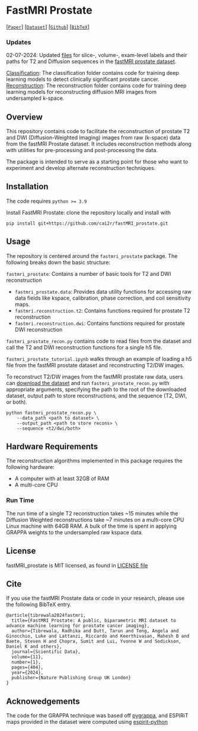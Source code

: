 # FastMRI Prostate

[[`Paper`](https://www.nature.com/articles/s41597-024-03252-w)] [[`Dataset`](https://fastmri.med.nyu.edu/)] [[`Github`](https://github.com/cai2r/fastMRI_prostate)] [[`BibTeX`](#cite)]

### Updates
02-07-2024: Updated [files](https://github.com/cai2r/fastMRI_prostate/pull/11) for slice-, volume-, exam-level labels and their paths for T2 and Diffusion sequences in the [fastMRI prostate dataset](https://fastmri.med.nyu.edu/).

[Classification](https://github.com/cai2r/fastMRI_prostate/tree/main/fastmri_prostate_classification): The classification folder contains code for training deep learning models to detect clinically significant prostate cancer.
[Reconstruction](https://github.com/cai2r/fastMRI_prostate/tree/main/DL_reconstruction): The reconstruction folder contains code for training deep learning models for reconstructing diffusion MRI images from undersampled k-space.

## Overview

This repository contains code to facilitate the reconstruction of prostate T2 and DWI (Diffusion-Weighted Imaging) images from raw (k-space) data from the fastMRI Prostate dataset. It includes reconstruction methods along with utilities for pre-processing and post-processing the data. 

The package is intended to serve as a starting point for those who want to experiment and develop alternate reconstruction techniques. 

## Installation

The code requires `python >= 3.9`

Install FastMRI Prostate: clone the repository locally and install with

```
pip install git+https://github.com/cai2r/fastMRI_prostate.git
```

## Usage
The repository is centered around the ```fastmri_prostate``` package. The following breaks down the basic structure:

```fastmri_prostate```: Contains a number of basic tools for T2 and DWI reconstruction
 - ```fastmri_prostate.data```: Provides data utility functions for accessing raw data fields like kspace, calibration, phase correction, and coil sensitivity maps.
 - ```fastmri.reconstruction.t2```: Contains functions required for prostate T2 reconstruction
 - ```fastmri.reconstruction.dwi```: Contains functions required for prostate DWI reconstruction

```fastmri_prostate_recon.py``` contains code to read files from the dataset and call the T2 and DWI reconstruction functions for a single h5 file. 

```fastmri_prostate_tutorial.ipynb``` walks through an example of loading a h5 file from the fastMRI prostate dataset and reconstructing T2/DW images.

To reconstruct T2/DW images from the fastMRI prostate raw data, users can [download the dataset](https://fastmri.med.nyu.edu/) and run ```fastmri_prostate_recon.py``` with appropriate arguments, specifying the path to the root of the downloaded dataset, output path to store reconstructions, and the sequence (T2, DWI, or both).
```
python fastmri_prostate_recon.py \  
    --data_path <path to dataset> \  
    --output_path <path to store recons> \  
    --sequence <t2/dwi/both>
```

## Hardware Requirements
The reconstruction algorithms implemented in this package requires the following hardware:
- A computer with at least 32GB of RAM
- A multi-core CPU

### Run Time
The run time of a single T2 reconstruction takes ~15 minutes while the Diffusion Weighted reconstructions take ~7 minutes on a multi-core CPU Linux machine with 64GB RAM. A bulk of the time is spent in applying GRAPPA weights to the undersampled raw kspace data.

## License
fastMRI_prostate is MIT licensed, as found in [LICENSE file](https://github.com/cai2r/fastMRI_prostate/blob/main/LICENSE)

## Cite
If you use the fastMRI Prostate data or code in your research, please use the following BibTeX entry.

```
@article{tibrewala2024fastmri,
  title={FastMRI Prostate: A public, biparametric MRI dataset to advance machine learning for prostate cancer imaging},
  author={Tibrewala, Radhika and Dutt, Tarun and Tong, Angela and Ginocchio, Luke and Lattanzi, Riccardo and Keerthivasan, Mahesh B and Baete, Steven H and Chopra, Sumit and Lui, Yvonne W and Sodickson, Daniel K and others},
  journal={Scientific Data},
  volume={11},
  number={1},
  pages={404},
  year={2024},
  publisher={Nature Publishing Group UK London}
}
```

## Acknowedgements
The code for the GRAPPA technique was based off [pygrappa](https://github.com/mckib2/pygrappa), and ESPIRiT maps provided in the dataset were computed using [espirit-python](https://github.com/mikgroup/espirit-python) 
